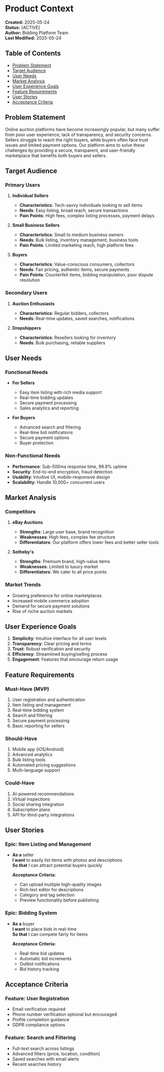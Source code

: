 # Product Context

**Created:** 2025-05-24  
**Status:** [ACTIVE]  
**Author:** Bidding Platform Team  
**Last Modified:** 2025-05-24

## Table of Contents
- [Problem Statement](#problem-statement)
- [Target Audience](#target-audience)
- [User Needs](#user-needs)
- [Market Analysis](#market-analysis)
- [User Experience Goals](#user-experience-goals)
- [Feature Requirements](#feature-requirements)
- [User Stories](#user-stories)
- [Acceptance Criteria](#acceptance-criteria)

## Problem Statement
Online auction platforms have become increasingly popular, but many suffer from poor user experience, lack of transparency, and security concerns. Sellers struggle to reach the right buyers, while buyers often face trust issues and limited payment options. Our platform aims to solve these challenges by providing a secure, transparent, and user-friendly marketplace that benefits both buyers and sellers.

## Target Audience
### Primary Users
1. **Individual Sellers**
   - **Characteristics**: Tech-savvy individuals looking to sell items
   - **Needs**: Easy listing, broad reach, secure transactions
   - **Pain Points**: High fees, complex listing processes, payment delays

2. **Small Business Sellers**
   - **Characteristics**: Small to medium business owners
   - **Needs**: Bulk listing, inventory management, business tools
   - **Pain Points**: Limited marketing reach, high platform fees

3. **Buyers**
   - **Characteristics**: Value-conscious consumers, collectors
   - **Needs**: Fair pricing, authentic items, secure payments
   - **Pain Points**: Counterfeit items, bidding manipulation, poor dispute resolution

### Secondary Users
1. **Auction Enthusiasts**
   - **Characteristics**: Regular bidders, collectors
   - **Needs**: Real-time updates, saved searches, notifications

2. **Dropshippers**
   - **Characteristics**: Resellers looking for inventory
   - **Needs**: Bulk purchasing, reliable suppliers

## User Needs
### Functional Needs
- **For Sellers**
  - Easy item listing with rich media support
  - Real-time bidding updates
  - Secure payment processing
  - Sales analytics and reporting

- **For Buyers**
  - Advanced search and filtering
  - Real-time bid notifications
  - Secure payment options
  - Buyer protection

### Non-Functional Needs
- **Performance**: Sub-500ms response time, 99.9% uptime
- **Security**: End-to-end encryption, fraud detection
- **Usability**: Intuitive UI, mobile-responsive design
- **Scalability**: Handle 10,000+ concurrent users

## Market Analysis
### Competitors
1. **eBay Auctions**
   - **Strengths**: Large user base, brand recognition
   - **Weaknesses**: High fees, complex fee structure
   - **Differentiators**: Our platform offers lower fees and better seller tools

2. **Sotheby's**
   - **Strengths**: Premium brand, high-value items
   - **Weaknesses**: Limited to luxury market
   - **Differentiators**: We cater to all price points

### Market Trends
- Growing preference for online marketplaces
- Increased mobile commerce adoption
- Demand for secure payment solutions
- Rise of niche auction markets

## User Experience Goals
1. **Simplicity**: Intuitive interface for all user levels
2. **Transparency**: Clear pricing and terms
3. **Trust**: Robust verification and security
4. **Efficiency**: Streamlined buying/selling process
5. **Engagement**: Features that encourage return usage

## Feature Requirements
### Must-Have (MVP)
1. User registration and authentication
2. Item listing and management
3. Real-time bidding system
4. Search and filtering
5. Secure payment processing
6. Basic reporting for sellers

### Should-Have
1. Mobile app (iOS/Android)
2. Advanced analytics
3. Bulk listing tools
4. Automated pricing suggestions
5. Multi-language support

### Could-Have
1. AI-powered recommendations
2. Virtual inspections
3. Social sharing integration
4. Subscription plans
5. API for third-party integrations

## User Stories
### Epic: Item Listing and Management
- **As a** seller  
  **I want** to easily list items with photos and descriptions  
  **So that** I can attract potential buyers quickly

  **Acceptance Criteria:**
  - Can upload multiple high-quality images
  - Rich text editor for descriptions
  - Category and tag selection
  - Preview functionality before publishing

### Epic: Bidding System
- **As a** buyer  
  **I want** to place bids in real-time  
  **So that** I can compete fairly for items

  **Acceptance Criteria:**
  - Real-time bid updates
  - Automatic bid increments
  - Outbid notifications
  - Bid history tracking

## Acceptance Criteria
### Feature: User Registration
- Email verification required
- Phone number verification optional but encouraged
- Profile completion guidance
- GDPR compliance options

### Feature: Search and Filtering
- Full-text search across listings
- Advanced filters (price, location, condition)
- Saved searches with email alerts
- Recent searches history
